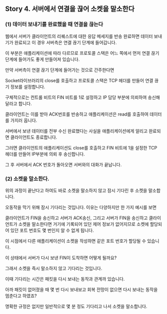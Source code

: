 ## Story 4. 서버에서 연결을 끊어 소켓을 말소한다

### (1) 데이터 보내기를 완료했을 때 연결을 끊는다

웹에서 서버가 클라이언트의 리퀘스트에 대한 응답 메세지를 반송 완료하면 데이터 보내기가 완료되고 이 경우 서버측은 연결 끊기 단계에 들어갑니다.

이 부분은 애플리케이션에 따라 다르므로 프로토콜 스택은 어느 쪽에서 먼저 연결 끊기 단계에 들어가도 좋게 만들어져 있습니다.

만약 서버측이 연결 끊기 단계에 들어가는 것으로 간주한다면

Socket라이브러리의 close를 호출하고 프로토콜 스택은 TCP 헤더를 만들어 연결 끊기 정보를 설정합니다.

구체적으로는 컨트롤 비트의 FIN 비트를 1로 설정하고 IP 담당 부분에 의뢰하여 송신해달라고 합니다.

클라이언트는 이를 받아 ACK번호를 반송하고 애플리케이션은 read를 호출하여 데이터를 가지러 옵니다.

서버에서 보낸 데이터를 전부 수신 완료했다는 사실을 애플리케이션에게 알리고 완료되면 클라이언트도 종료합니다.

그러면 클라이언트의 애플리케이션도 close를 호출하고 FIN 비트에 1을 설정한 TCP 헤더를 만들어 IP부분에 의뢰 후 송신합니다.

그 후 서버에서 ACK 번호가 돌아오면 서버와의 대화가 끝납니다.

### (2) 소켓을 말소한다.

위의 과정이 끝난다고 하여도 바로 소켓을 말소하지 않고 잠시 기다린 후 소켓을 말소합니다.

오동작을 막기 위해 잠시 기다리는 것입니다. 이유는 다양하지만 한 가지 예시를 보면

클라이언트가 FIN을 송신하고 서버가 ACK송신, 그리고 서버가 FIN을 송신하고 클라이언트가 소켓을 말소한다면 거기에 기록되어 있던 제어 정보가 없어지므로 소켓에 할당되어 있던 포트 번호도 몇 번인지 알 수 없게 됩니다.

이 시점에서 다른 애플리케이션이 소켓을 작성하면 같은 포트 번호가 할당될 수 있습니다.

이 상태에서 서버가 다시 보낸 FIN이 도착하면 어떻게 될까요?

그래서 소켓을 즉시 말소하지 않고 기다리는 것입니다.

이때 기다리는 시간은 패킷을 다시 보내는 동작과 관계까 있습니다.

아까 패킷이 없어졌을 때 몇 번 다시 보내보고 회복 전망이 없으면 다시 보내는 동작을 멈춘다고 하였죠?

명확한 규정은 없지만 일반적으로 몇 분 정도 기다리고 나서 소켓을 말소합니다.
